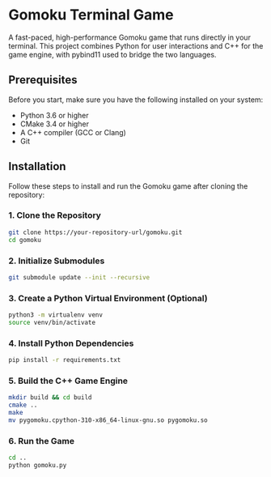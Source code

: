 # Gomoku Terminal Game

A fast-paced, high-performance Gomoku game that runs directly in your terminal. This project combines Python for user interactions and C++ for the game engine, with pybind11 used to bridge the two languages.

## Prerequisites

Before you start, make sure you have the following installed on your system:
- Python 3.6 or higher
- CMake 3.4 or higher
- A C++ compiler (GCC or Clang)
- Git

## Installation

Follow these steps to install and run the Gomoku game after cloning the repository:

### 1. Clone the Repository

```bash
git clone https://your-repository-url/gomoku.git
cd gomoku
```
### 2. Initialize Submodules

```bash
git submodule update --init --recursive
```
### 3. Create a Python Virtual Environment (Optional)

```bash
python3 -m virtualenv venv
source venv/bin/activate
```
### 4. Install Python Dependencies

```bash
pip install -r requirements.txt
```
### 5. Build the C++ Game Engine

```bash
mkdir build && cd build
cmake ..
make
mv pygomoku.cpython-310-x86_64-linux-gnu.so pygomoku.so
```
### 6. Run the Game

```bash
cd ..
python gomoku.py
```